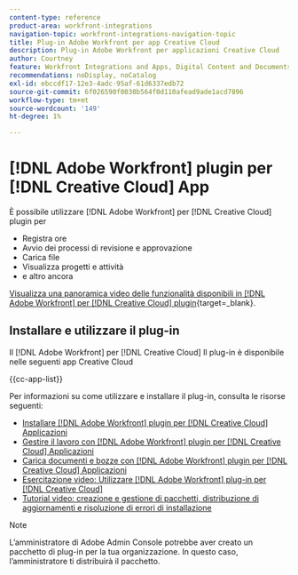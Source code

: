 ```yaml
---
content-type: reference
product-area: workfront-integrations
navigation-topic: workfront-integrations-navigation-topic
title: Plug-in Adobe Workfront per app Creative Cloud
description: Plug-in Adobe Workfront per applicazioni Creative Cloud
author: Courtney
feature: Workfront Integrations and Apps, Digital Content and Documents
recommendations: noDisplay, noCatalog
exl-id: ebccdf17-12e3-4adc-95af-61d6337edb72
source-git-commit: 6f026590f0030b564f0d110afead9ade1acd7896
workflow-type: tm+mt
source-wordcount: '149'
ht-degree: 1%

---
```



# [!DNL Adobe Workfront] plugin per [!DNL Creative Cloud] App

<!--Audited: 12/2023-->

È possibile utilizzare [!DNL Adobe Workfront] per [!DNL Creative Cloud] plugin per

* Registra ore
* Avvio dei processi di revisione e approvazione
* Carica file
* Visualizza progetti e attività
* e altro ancora

[Visualizza una panoramica video delle funzionalità disponibili in [!DNL Adobe Workfront] per [!DNL Creative Cloud] plugin](https://video.tv.adobe.com/v/3418801/){target=_blank}.

## Installare e utilizzare il plug-in

Il [!DNL Adobe Workfront] per [!DNL Creative Cloud] Il plug-in è disponibile nelle seguenti app Creative Cloud

{{cc-app-list}}

Per informazioni su come utilizzare e installare il plug-in, consulta le risorse seguenti:

* [Installare [!DNL Adobe Workfront] plugin per [!DNL Creative Cloud] Applicazioni](/help/quicksilver/workfront-integrations-and-apps/adobe-workfront-for-creative-cloud/wf-cc-install-toc.md)
* [Gestire il lavoro con [!DNL Adobe Workfront] plugin per [!DNL Creative Cloud] Applicazioni](/help/quicksilver/workfront-integrations-and-apps/adobe-workfront-for-creative-cloud/wf-cc-manage-work-toc.md)
* [Carica documenti e bozze con [!DNL Adobe Workfront] plugin per [!DNL Creative Cloud] Applicazioni](/help/quicksilver/workfront-integrations-and-apps/adobe-workfront-for-creative-cloud/wf-cc-docs-proofs-toc.md)
* [Esercitazione video: Utilizzare [!DNL Adobe Workfront] plug-in per [!DNL Creative Cloud]](https://experienceleague.adobe.com/docs/workfront-learn/tutorials-workfront/integrations/adobe-creative-cloud/use-adobe-workfront-extensions-for-creative-cloud.html)
* [Tutorial video: creazione e gestione di pacchetti, distribuzione di aggiornamenti e risoluzione di errori di installazione](https://www.youtube.com/watch?v=zzvXNLIBzrc)

>[!NOTE]
>
>L’amministratore di Adobe Admin Console potrebbe aver creato un pacchetto di plug-in per la tua organizzazione. In questo caso, l’amministratore ti distribuirà il pacchetto.
